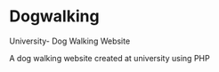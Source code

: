 # Dogwalking
University- Dog Walking Website

A dog walking website created at university using PHP 
